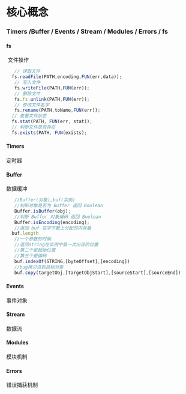 # 核心概念 
### Timers /Buffer / Events / Stream / Modules / Errors / fs


#### fs
  文件操作
  ```js
    // 读取文件
    fs.readFile(PATH,encoding,FUN(err,data));
    // 写入文件
    fs.writeFile(PATH,FUN(err));
    // 删除文件
    fs.fs.unlink(PATH,FUN(err));
    // 修改文件名字
    fs.rename(PATH,toName,FUN(err));
    // 查看文件状态
    fs.stat(PATH, FUN(err, stat));
    // 判断文件是否存在
    fs.exists(PATH, FUN(exists);
  ```
#### Timers
  定时器

#### Buffer
  数据缓冲
  ```js
    //Buffer(对象),buf(实例)
    //判断对象是否为 Buffer 返回 Boolean
    Buffer.isBuffer(obj);
    //判断 Buffer 对象编码 返回 Boolean
    Buffer.isEncoding(encoding);
    //返回 buf 在字节数上分配的内存量
    buf.length
    //一个参数的时候
    //返回string在实例中第一次出现的位置
    //第二个是起始位置
    //第三个是编码
    buf.indexOf(STRING,[byteOffset],[encoding])
    //bug拷贝进到目标对象
    buf.copy(targetObj,[targetObjStart],[sourceStart],[sourceEnd])
  ```

#### Events
  事件对象
     
#### Stream
  数据流

#### Modules
  模块机制

#### Errors
  错误捕获机制
